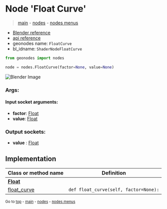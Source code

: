 # Node 'Float Curve'

> [main](../structure.md) - [nodes](nodes.md) - [nodes menus](nodes_menus.md)

- [Blender reference](https://docs.blender.org/manual/en/latest/modeling/geometry_nodes/utilities/float_curve.html)
- [api reference](https://docs.blender.org/api/current/bpy.types.ShaderNodeFloatCurve.html)
- geonodes name: `FloatCurve`
- bl_idname: `ShaderNodeFloatCurve`

```python
from geonodes import nodes

node = nodes.FloatCurve(factor=None, value=None)
```

![Blender Image](https://docs.blender.org/manual/en/latest/_images/node-types_ShaderNodeFloatCurve.webp)

### Args:

#### Input socket arguments:

- **factor**: [Float](Float.md)
- **value**: [Float](Float.md)

### Output sockets:

- **value** : [Float](Float.md)

## Implementation

| Class or method name | Definition |
|----------------------|------------|
| **[Float](Float.md)** |
| [float_curve](Float.md#float_curve) | `def float_curve(self, factor=None):` |

<sub>Go to [top](#node-Float-Curve) - [main](../structure.md) - [nodes](nodes.md) - [nodes menus](nodes_menus.md)</sub>

